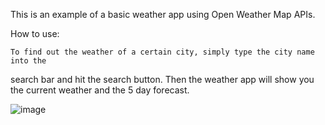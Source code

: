 This is an example of a basic weather app using Open Weather Map APIs.

How to use:

    To find out the weather of a certain city, simply type the city name into the 
search bar and hit the search button. Then the weather app will show you the current weather 
and the 5 day forecast.

![image](https://user-images.githubusercontent.com/70672706/97096913-25ee6d80-1641-11eb-8f6d-dc9f6faa3815.png)